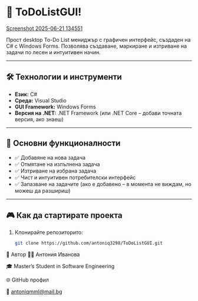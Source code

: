 # 📝 ToDoListGUI! 
[Screenshot 2025-06-21 134551](https://github.com/user-attachments/assets/8587898d-ed31-4b23-af39-f7c1f1bf6dc9)


Прост desktop To-Do List мениджър с графичен интерфейс, създаден на C# с Windows Forms. Позволява създаване, маркиране и изтриване на задачи по лесен и интуитивен начин.

---

## 🛠️ Технологии и инструменти

- **Език:** C#
- **Среда:** Visual Studio
- **GUI Framework:** Windows Forms
- **Версия на .NET:** .NET Framework (или .NET Core – добави точната версия, ако знаеш)

---

## 🚀 Основни функционалности

- ✅ Добавяне на нова задача
- ✅ Отмятане на изпълнена задача
- ✅ Изтриване на избрана задача
- ✅ Чист и интуитивен потребителски интерфейс
- ✅ Запазване на задачите (ако е добавено – в момента не виждам, но можеш да разшириш)

---

## 🎮 Как да стартирате проекта

1. Клонирайте репозиторито:
   ```bash
   git clone https://github.com/antoniq3298/ToDoListGUI.git
📌 Автор
👩‍💻 Антония Иванова

🎓 Master’s Student in Software Engineering

🌐 GitHub профил

📧 antoniqmml@mail.bg

